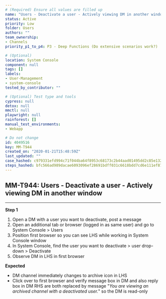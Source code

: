 ```yaml
---
# (Required) Ensure all values are filled up
name: "Users - Deactivate a user - Actively viewing DM in another window"
status: Active
priority: Low
folder: Users
authors: ""
team_ownership: 
- Channels
priority_p1_to_p4: P3 - Deep Functions (Do extensive scenarios work?)

# (Optional)
location: System Console
component: null
tags: []
labels: 
- User-Management
- system-console
tested_by_contributor: ""

# (Optional) Test type and tools
cypress: null
detox: null
mmctl: null
playwright: null
rainforest: []
manual_test_environments:
- Webapp

# Do not change
id: 4049516
key: MM-T944
created_on: "2020-01-21T15:48:59Z"
last_updated: ""
case_hashed: c979331efd994c71f044ba64f8953c68173c2b44aad01495dd2c85e1325abd84f0381e941decb1dfe975d08c28b93274
steps_hashed: bfc566ad989dacae6093096ef28691bdff031c6618bdd7cd6e111ef878756c7f1e5015869b93949201575a70205cc193
---
```


<!-- (Auto-generated) Based on frontmatter's "key" and "name" -->

## MM-T944: Users - Deactivate a user - Actively viewing DM in another window

---

**Step 1**

1. Open a DM with a user you want to deactivate, post a message
2. Open an additional tab or browser (logged in as same user) and go to System Console > Users
3. Position first browser so you can see LHS while working in System Console window
4. In System Console, find the user you want to deactivate > user drop-down > Deactivate
5. Observe DM in LHS in first browser

**Expected**

- DM channel immediately changes to archive icon in LHS
- Click over to first browser and verify message box in DM and also reply box in DM RHS are both replaced by message "_You are viewing an archived channel with a deactivated user._" so the DM is read-only
